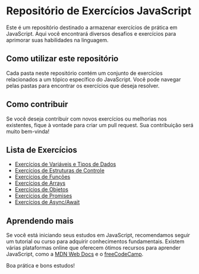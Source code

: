 # Repositório de Exercícios JavaScript

Este é um repositório destinado a armazenar exercícios de prática em JavaScript. Aqui você encontrará diversos desafios e exercícios para aprimorar suas habilidades na linguagem.

## Como utilizar este repositório

Cada pasta neste repositório contém um conjunto de exercícios relacionados a um tópico específico do JavaScript. Você pode navegar pelas pastas para encontrar os exercícios que deseja resolver.

## Como contribuir

Se você deseja contribuir com novos exercícios ou melhorias nos existentes, fique à vontade para criar um pull request. Sua contribuição será muito bem-vinda!

## Lista de Exercícios

- [Exercícios de Variáveis e Tipos de Dados](/exercicios/variaveis_e_tipos_de_dados)
- [Exercícios de Estruturas de Controle](/exercicios/estruturas_de_controle)
- [Exercícios de Funções](/exercicios/funcoes)
- [Exercícios de Arrays](/exercicios/arrays)
- [Exercícios de Objetos](/exercicios/objetos)
- [Exercícios de Promises](/exercicios/promises)
- [Exercícios de Async/Await](/exercicios/async_await)

## Aprendendo mais

Se você está iniciando seus estudos em JavaScript, recomendamos seguir um tutorial ou curso para adquirir conhecimentos fundamentais. Existem várias plataformas online que oferecem ótimos recursos para aprender JavaScript, como a [MDN Web Docs](https://developer.mozilla.org/pt-BR/docs/Web/JavaScript) e o [freeCodeCamp](https://www.freecodecamp.org/).

Boa prática e bons estudos!
